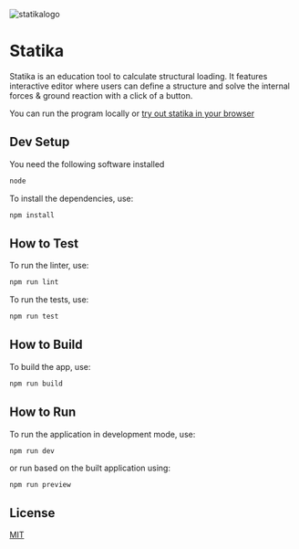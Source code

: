 ![statikalogo](https://github.com/nandappputra/statika/assets/60767596/b92c517a-7f66-4883-82bf-041b046c2e4f)

# Statika

Statika is an education tool to calculate structural loading. It features interactive editor where users can define a structure and solve the internal forces & ground reaction with a click of a button.

You can run the program locally or [try out statika in your browser](https://nandappputra.github.io/statika/)

## Dev Setup

You need the following software installed

```bash
node
```

To install the dependencies, use:

```bash
npm install
```

## How to Test

To run the linter, use:

```bash
npm run lint
```

To run the tests, use:
```bash
npm run test
```

## How to Build

To build the app, use:

```bash
npm run build
```

## How to Run

To run the application in development mode, use:

```bash
npm run dev
```

or run based on the built application using:

```
npm run preview
```

## License

[MIT](https://github.com/nandappputra/statika/blob/master/LICENSE)

